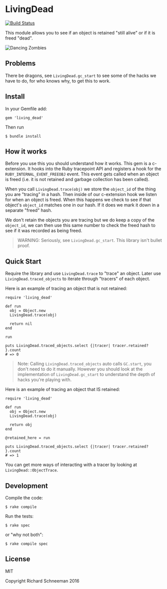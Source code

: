 # LivingDead

[![Build Status](https://travis-ci.org/schneems/living_dead.svg?branch=master)](https://travis-ci.org/schneems/living_dead)

This module allows you to see if an object is retained "still alive" or if it is freed "dead".

![Dancing Zombies](https://www.dropbox.com/s/lshgqzek77107mh/zombies.gif?dl=1)

## Problems

There be dragons, see `LivingDead.gc_start` to see some of the hacks we have to do, for who knows why, to get this to work.

## Install

In your Gemfile add:

```
gem 'living_dead'
```

Then run

```
$ bundle install
```

## How it works

Before you use this you should understand how it works. This gem is a c-extension. It hooks into the Ruby tracepoint API and registers a hook for the `RUBY_INTERNAL_EVENT_FREEOBJ` event. This
event gets called when an object is freed (i.e. it is not retained and garbage collection has been called).

When you call `LivingDead.trace(obj)` we store the `object_id` of the thing you are "tracing" in a hash. Then inside of our c-extension hook we listen for when an object is freed. When this happens we check to see if that object's `object_id` matches one in our hash. If it does we mark it down in a separate "freed" hash.

We don't retain the objects you are tracing but we do keep a copy of the `object_id`, we can then use this same number to check the freed hash to see if it was recorded as being freed.

> WARNING: Seriously, see `LivingDead.gc_start`. This library isn't bullet proof.

## Quick Start

Require the library and use `LivingDead.trace` to "trace" an object. Later use `LivingDead.traced_objects` to iterate through "tracers" of each object.

Here is an example of tracing an object that is not retained:

```
require 'living_dead'

def run
  obj = Object.new
  LivingDead.trace(obj)

  return nil
end

run

puts LivingDead.traced_objects.select {|tracer| tracer.retained? }.count
# => 0
```

> Note: Calling `LivingDead.traced_objects` auto calls `GC.start`, you don't need to do it manually. However you should look at the implementation of `LivingDead.gc_start` to understand the depth of hacks you're playing with.

Here is an example of tracing an object that IS retained:

```
require 'living_dead'

def run
  obj = Object.new
  LivingDead.trace(obj)

  return obj
end

@retained_here = run

puts LivingDead.traced_objects.select {|tracer| tracer.retained? }.count
# => 1
```

You can get more ways of interacting with a tracer by looking at `LivingDead::ObjectTrace`.

## Development

Compile the code:

```
$ rake compile
```

Run the tests:

```
$ rake spec
```

or "why not both":

```
$ rake compile spec
```

## License

MIT

Copyright Richard Schneeman 2016
